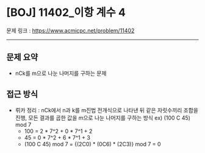# [BOJ] 11402_이항 계수 4

문제 링크 : https://www.acmicpc.net/problem/11402

-----------------
## 문제 요약
  - nCk를 m으로 나눈 나머지를 구하는 문제

## 접근 방식
  - 뤼카 정리 : nCk에서 n과 k를 m진법 전개식으로 나타낸 뒤 같은 자릿수끼리 조합을 진행, 모든 결과를 곱한 값을 m으로 나눈 나머지를 구하는 방식
    ex) (100 C 45) mod 7
      - 100 = 2 * 7^2 + 0 * 7^1 + 2
      - 45 = 0 * 7^2 + 6 * 7^1 + 3
      - (100 C 45) mod 7 = {(2C0) * (0C6) * (2C3)} mod 7 = 0
